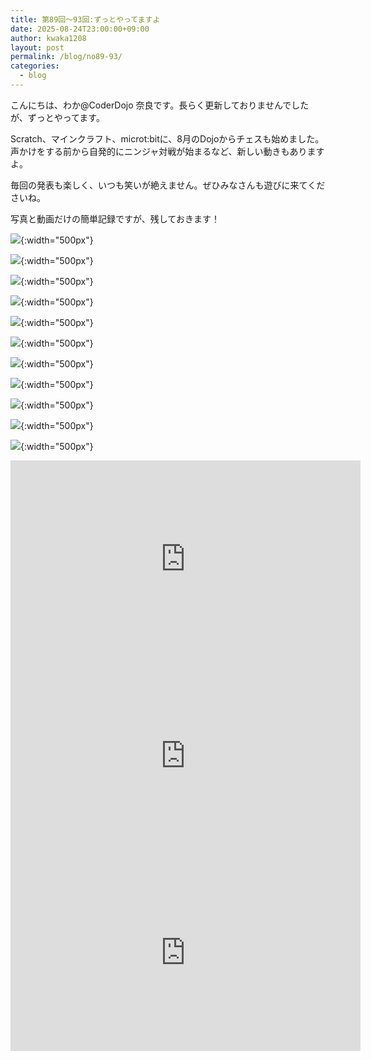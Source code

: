 ```yaml
---
title: 第89回〜93回:ずっとやってますよ
date: 2025-08-24T23:00:00+09:00
author: kwaka1208
layout: post
permalink: /blog/no89-93/
categories:
  - blog
---
```

こんにちは、わか@CoderDojo 奈良です。長らく更新しておりませんでしたが、ずっとやってます。

Scratch、マインクラフト、microt:bitに、8月のDojoからチェスも始めました。声かけをする前から自発的にニンジャ対戦が始まるなど、新しい動きもありますよ。

毎回の発表も楽しく、いつも笑いが絶えません。ぜひみなさんも遊びに来てくださいね。

写真と動画だけの簡単記録ですが、残しておきます！

![](/assets/images/2025/03/01.jpg){:width="500px"}

![](/assets/images/2025/03/03.jpg){:width="500px"}

![](/assets/images/2025/03/04.jpg){:width="500px"}

![](/assets/images/2025/03/05.jpg){:width="500px"}

![](/assets/images/2025/08/01.jpg){:width="500px"}

![](/assets/images/2025/08/02.jpg){:width="500px"}

![](/assets/images/2025/08/03.jpg){:width="500px"}

![](/assets/images/2025/08/04.jpg){:width="500px"}

![](/assets/images/2025/08/07.jpg){:width="500px"}

![](/assets/images/2025/08/08.jpg){:width="500px"}

![](/assets/images/2025/08/09.jpg){:width="500px"}

<iframe width="560" height="315" src="https://www.youtube.com/embed/nai5wNna0sU?si=QM84_DUVuDjvm726" title="YouTube video player" frameborder="0" allow="accelerometer; autoplay; clipboard-write; encrypted-media; gyroscope; picture-in-picture; web-share" referrerpolicy="strict-origin-when-cross-origin" allowfullscreen></iframe>

<iframe width="560" height="315" src="https://www.youtube.com/embed/mg5XWerUt7Q?si=nOMX1lqbI1QEOhlP" title="YouTube video player" frameborder="0" allow="accelerometer; autoplay; clipboard-write; encrypted-media; gyroscope; picture-in-picture; web-share" referrerpolicy="strict-origin-when-cross-origin" allowfullscreen></iframe>

<iframe width="560" height="315" src="https://www.youtube.com/embed/SSpuMy5Ug7o?si=1aRIzDofNb6U5bXs" title="YouTube video player" frameborder="0" allow="accelerometer; autoplay; clipboard-write; encrypted-media; gyroscope; picture-in-picture; web-share" referrerpolicy="strict-origin-when-cross-origin" allowfullscreen></iframe>

